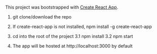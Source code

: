 This project was bootstrapped with [Create React App](https://github.com/facebookincubator/create-react-app).

1. git clone/download the repo

2. If create-react-app is not installed,
    npm install -g create-react-app

3. cd into the root of the project
   3.1 npm install
   3.2 npm start

4. The app will be hosted at http://localhost:3000 by default

